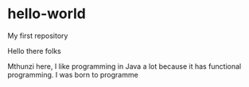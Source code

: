 # hello-world
My first repository

Hello there folks

Mthunzi here, I like programming in Java a lot because it has functional programming. I was born to programme 
